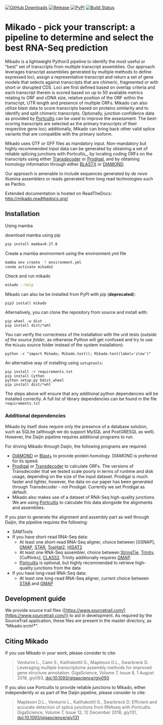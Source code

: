 [![GitHub Downloads](https://img.shields.io/github/downloads/EI-CoreBioinformatics/mikado/total.svg?style=social&logo=github&label=download)](https://github.com/EI-CoreBioinformatics/mikado/releases)
[![Release](https://img.shields.io/github/release/EI-CoreBioinformatics/mikado.svg)](https://github.com/EI-CoreBioinformatics/mikado/releases)
[![PyPI](https://img.shields.io/pypi/v/mikado.svg?style=flat)](https://pypi.python.org/pypi/mikado)
[![Build Status](https://github.com/EI-CoreBioinformatics/mikado/workflows/Mikado/badge.svg)](https://github.com/EI-CoreBioinformatics/mikado/actions/workflows/python-package.yml)

# Mikado - pick your transcript: a pipeline to determine and select the best RNA-Seq prediction

Mikado is a lightweight Python3 pipeline to identify the most useful or “best” set of transcripts from multiple transcript assemblies. Our approach leverages transcript assemblies generated by multiple methods to define expressed loci, assign a representative transcript and return a set of gene models that selects against transcripts that are chimeric, fragmented or with short or disrupted CDS. Loci are first defined based on overlap criteria and each transcript therein is scored based on up to 50 available metrics relating to ORF and cDNA size, relative position of the ORF within the transcript,  UTR length and presence of multiple ORFs. Mikado can also utilize blast data to score transcripts based on proteins similarity and to identify and split chimeric transcripts. Optionally, junction confidence data as provided by [Portcullis][Portcullis] can be used to improve the assessment. The best-scoring transcripts are selected as the primary transcripts of their respective gene loci; additionally, Mikado can bring back other valid splice variants that are compatible with the primary isoform.

Mikado uses GTF or GFF files as mandatory input. Non-mandatory but highly recommended input data can be generated by obtaining a set of reliable splicing junctions with Portcullis_, by locating coding ORFs on the transcripts using either [Transdecoder][Transdecoder] or [Prodigal][Prodigal], and by obtaining homology information through either [BLASTX][Blast+] or [DIAMOND][DIAMOND].

Our approach is amenable to include sequences generated by *de novo* Illumina assemblers or reads generated from long read technologies such as Pacbio.

Extended documentation is hosted on ReadTheDocs: http://mikado.readthedocs.org/

## Installation

Using mamba

download mamba using pip

```bash
pip install mamba=0.27.0
```

Create a mamba environment using the environment.yml file

```bash
mamba env create -f environment.yml
conda activate mikado2
```

Check and run mikado

```bash
mikado --help
```



Mikado can also be be installed from PyPI with pip (**deprecated**):

``pip3 install mikado``

Alternatively, you can clone the repository from source and install with:

    pip wheel -w dist .
    pip install dist/*whl

You can verify the correctness of the installation with the unit tests (*outside of the source folder*, as otherwise Python will get confused and try to use the `Mikado` source folder instead of the system installation):

    python -c "import Mikado; Mikado.test(); Mikado.test(label='slow')"

An alternative way of installing using `setuptools`:

    pip install -r requirements.txt
    pip install Cython
    python setup.py bdist_wheel
    pip install dist/*whl

The steps above will ensure that any additional python dependencies will be installed correctly. A full list of library dependencies can be found in the file ``requirements.txt``

### Additional dependencies

Mikado by itself does require only the presence of a database solution, such as SQLite (although we do support MySQL and PostGRESQL as well).
However, the Daijin pipeline requires additional programs to run.

For driving Mikado through Daijin, the following programs are required:

- [DIAMOND][DIAMOND] or [Blast+][Blast+] to provide protein homology. DIAMOND is preferred for its speed.
- [Prodigal][Prodigal] or [Transdecoder][Transdecoder] to calculate ORFs. The versions of Transdecoder that we tested scale poorly in terms of runtime and disk usage, depending on the size of the input dataset. Prodigal is much faster and lighter, however, the data on our paper has been generated through Transdecoder - not Prodigal. Currently we set Prodigal as default.
- Mikado also makes use of a dataset of RNA-Seq high-quality junctions. We are using [Portcullis][Portcullis] to calculate this data alongside the alignments and assemblies.

If you plan to generate the alignment and assembly part as well through Daijin, the pipeline requires the following:

- SAMTools
- If you have short-read RNA-Seq data:
  - At least one short-read RNA-Seq aligner, choice between [GSNAP], [GMAP][GMAP], [STAR][STAR], [TopHat2][TopHat2], [HISAT2][HISAT2]
  - At least one RNA-Seq assembler, choice between [StringTie][StringTie], [Trinity][Trinity], [Cufflinks], [CLASS2][CLASS2]. Trinity additionally requires [GMAP][GMAP].
  - [Portcullis][Portcullis] is optional, but highly recommended to retrieve high-quality junctions from the data
- If you have long-read RNA-Seq data:
  - At least one long-read RNA-Seq aligner, current choice between [STAR][STAR] and [GMAP][GMAP]

## Development guide

We provide source trail files ([https://www.sourcetrail.com/](https://www.sourcetrail.com/)) to aid in development.
As required by the SourceTrail application, these files are present in the master directory, as "Mikado.srctrl*".

## Citing Mikado

If you use Mikado in your work, please consider to cite:

> Venturini L., Caim S., Kaithakottil G., Mapleson D.L., Swarbreck D. Leveraging multiple transcriptome assembly methods for improved gene structure annotation. GigaScience, Volume 7, Issue 8, 1 August 2018, giy093, [doi:10.1093/gigascience/giy093](https://doi.org/10.1093/gigascience/giy093)

If you also use Portcullis to provide reliable junctions to Mikado, either independently or as part of the Daijin pipeline, please consider to cite:

> Mapleson D.L., Venturini L., Kaithakottil G., Swarbreck D. Efficient and accurate detection of splice junctions from RNAseq with Portcullis. GigaScience, Volume 7, Issue 12, 12 December 2018, giy131, [doi:10.1093/gigascience/giy131](https://doi.org/10.1093/gigascience/giy131)

[Portcullis]: https://github.com/maplesond/portcullis
[Blast+]: https://blast.ncbi.nlm.nih.gov/Blast.cgi?PAGE_TYPE=BlastDocs&DOC_TYPE=Download
[Transdecoder]: https://github.com/TransDecoder/TransDecoder/
[Prodigal]: https://github.com/hyattpd/Prodigal
[DIAMOND]: https://github.com/bbuchfink/diamond/
[GMAP]: http://research-pub.gene.com/gmap/
[STAR]: https://github.com/alexdobin/STAR
[TopHat2]: https://ccb.jhu.edu/software/tophat/index.shtml
[HISAT2]: http://ccb.jhu.edu/software/hisat2
[StringTie]: https://ccb.jhu.edu/software/stringtie/
[Trinity]: https://github.com/trinityrnaseq/trinityrnaseq
[CLASS2]: http://ccb.jhu.edu/people/florea/research/CLASS2/
